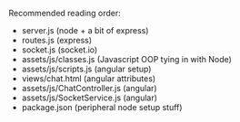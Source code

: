 Recommended reading order:

* server.js (node + a bit of express)
* routes.js (express)
* socket.js (socket.io)
* assets/js/classes.js (Javascript OOP tying in with Node)
* assets/js/scripts.js (angular setup)
* views/chat.html (angular attributes)
* assets/js/ChatController.js (angular)
* assets/js/SocketService.js (angular)
* package.json (peripheral node setup stuff)